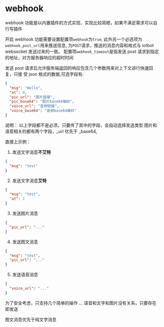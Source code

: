 # webhook

webhook 功能是以内置插件的方式实现，实现比较简陋，如果不满足需求可以自行写插件

开启 webhook 功能需要设置配置项`webhook`为`true`, 此外另一个必选项为`webhook_post_url`用来推送信息, 为`POST`请求，推送的消息内容和格式与 iotbot websocket 发送过来的一致。
配置项`webhook_timeout`是指发送 post 请求到指定的地址，对方服务器响应的超时时间

发送 post 请求后允许服务端返回的响应包含几个参数用来对上下文进行快速回复，只接 受 json 格式的数据,可选字段有:

```json
{
  "msg": "Hello",
  "at": 0,
  "pic_url": "图片链接",
  "pic_base64": "图片base64编码",
  "voice_url": "音频链接",
  "voice_base64": "音频base64编码"
}
```

说明：
以上字段都不是必须，只要传了其中的字段，会自动选择发送类型
图片和语音相关的都有两个字段，\_url 优先于 \_base64,

直接上示例：

1. 发送文字消息**不艾特**

```json
{
  "msg": "test"
}
```

2. 发送文字消息**艾特**

```json
{
  "msg": "test",
  "at": 1
}
```

3. 发送图片消息

```json
{
  "pic_url": "..."
}
```

4. 发送图文消息

```json
{
  "msg": "test",
  "pic_url": "..."
}
```

5. 发送语音消息

```json
{
  "voice_url": "..."
}
```

为了安全考虑，只支持几个简单的操作
...
语音和文字和图片没有关系，只要存在即发送

图文消息优先于纯文字消息

